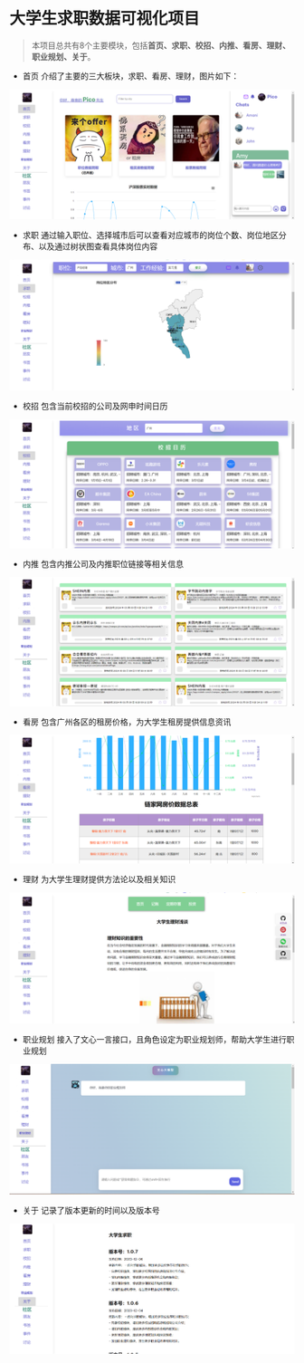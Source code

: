 # 大学生求职数据可视化项目

> 本项目总共有8个主要模块，包括**首页、求职、校招、内推、看房、理财、职业规划、关于**。

* 首页 介绍了主要的三大板块，求职、看房、理财，图片如下：
<img src="images/index.png">

* 求职 通过输入职位、选择城市后可以查看对应城市的岗位个数、岗位地区分布、以及通过树状图查看具体岗位内容
<img src="images/requireJob.png">

* 校招 包含当前校招的公司及网申时间日历
<img src="images/hiring.png">

* 内推 包含内推公司及内推职位链接等相关信息
<img src="images/neitui.png">

* 看房 包含广州各区的租房价格，为大学生租房提供信息资讯
<img src="images/findHouse.png">

* 理财 为大学生理财提供方法论以及相关知识
<img src="images/licai.png">

* 职业规划 接入了文心一言接口，且角色设定为职业规划师，帮助大学生进行职业规划
<img src="images/futureRegulation.png">

* 关于 记录了版本更新的时间以及版本号
<img src="images/version.png">
